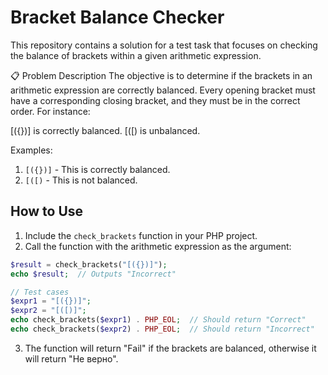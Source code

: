 
# Bracket Balance Checker

This repository contains a solution for a test task that focuses on checking the balance of brackets within a given arithmetic expression.

📋 Problem Description
The objective is to determine if the brackets in an arithmetic expression are correctly balanced. Every opening bracket must have a corresponding closing bracket, and they must be in the correct order. For instance:

[({})] is correctly balanced.
[([) is unbalanced.

Examples:

1. `[({})]` - This is correctly balanced.
2. `[([)` - This is not balanced.

## How to Use

1. Include the `check_brackets` function in your PHP project.
2. Call the function with the arithmetic expression as the argument:

```php
$result = check_brackets("[({})]");
echo $result;  // Outputs "Incorrect"
```

```php
// Test cases
$expr1 = "[({})]";
$expr2 = "[([)]";
echo check_brackets($expr1) . PHP_EOL;  // Should return "Correct"
echo check_brackets($expr2) . PHP_EOL;  // Should return "Incorrect"
```

3. The function will return "Fail" if the brackets are balanced, otherwise it will return "Не верно".
